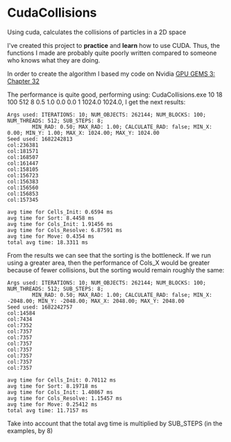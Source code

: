 # CudaCollisions
Using cuda, calculates the collisions of particles in a 2D space

I've created this project to **practice** and **learn** how to use CUDA. Thus, the functions I made are probably quite poorly written compared to someone who knows what they are doing. 

In order to create the algorithm I based my code on Nvidia [GPU GEMS 3: Chapter 32](https://developer.nvidia.com/gpugems/gpugems3/part-v-physics-simulation/chapter-32-broad-phase-collision-detection-cuda)

The performance is quite good, performing using: CudaCollisions.exe 10 18 100 512 8 0.5 1.0 0.0 0.0 1 1024.0 1024.0, I get the next results: 

```
Args used: ITERATIONS: 10; NUM_OBJECTS: 262144; NUM_BLOCKS: 100; NUM_THREADS: 512; SUB_STEPS: 8;
        MIN_RAD: 0.50; MAX_RAD: 1.00; CALCULATE_RAD: false; MIN_X: 0.00; MIN_Y: 1.00; MAX_X: 1024.00; MAX_Y: 1024.00
Seed used: 1682242813
col:236381
col:181571
col:168507
col:161447
col:158105
col:156723
col:156383
col:156560
col:156853
col:157345

avg time for Cells_Init: 0.6594 ms
avg time for Sort: 8.4458 ms
avg time for Cols_Init: 1.91456 ms
avg time for Cols_Resolve: 6.87591 ms
avg time for Move: 0.4354 ms
total avg time: 18.3311 ms
```

From the results we can see that the sorting is the bottleneck. If we run using a greater area, then the performance of Cols_X would be greater because of fewer collisions, but the sorting would remain roughly the same:

```
Args used: ITERATIONS: 10; NUM_OBJECTS: 262144; NUM_BLOCKS: 100; NUM_THREADS: 512; SUB_STEPS: 8;
        MIN_RAD: 0.50; MAX_RAD: 1.00; CALCULATE_RAD: false; MIN_X: -2048.00; MIN_Y: -2048.00; MAX_X: 2048.00; MAX_Y: 2048.00
Seed used: 1682242757
col:14584
col:7434
col:7352
col:7357
col:7357
col:7357
col:7357
col:7357
col:7357
col:7357

avg time for Cells_Init: 0.70112 ms
avg time for Sort: 8.19718 ms
avg time for Cols_Init: 1.40867 ms
avg time for Cols_Resolve: 1.15457 ms
avg time for Move: 0.25412 ms
total avg time: 11.7157 ms
```

Take into account that the total avg time is multiplied by SUB_STEPS (in the examples, by 8)